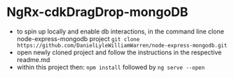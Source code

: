 # NgRx-cdkDragDrop-mongoDB

- to spin up locally and enable db interactions, in the command line clone node-express-mongodb project `git clone https://github.com/DanielLyleWilliamWarren/node-express-mongodb.git`
- open newly cloned project and follow the instructions in the respective readme.md
- within this project then: `npm install` followed by `ng serve --open`
